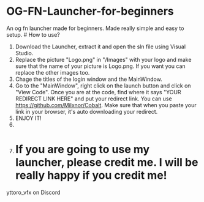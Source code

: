 # OG-FN-Launcher-for-beginners
An og fn launcher made for beginners. Made really simple and easy to setup. # How to use? 
1. Download the Launcher, extract it and open the sln file using Visual Studio.
2. Replace the picture "Logo.png" in "/Images" with your logo and make sure that the name of your picture is Logo.png. If you want you can replace the other images too.
3. Chage the titles of the login window and the MainWindow.
4. Go to the "MainWindow", right click on the launch button and click on "View Code". Once you are at the code, find where it says "YOUR REDIRECT LINK HERE" and put your redirect link. You can use https://github.com/Milxnor/Cobalt. Make sure that when you paste your link in your browser, it's auto downloading your redirect.
5. ENJOY IT!
6. 
7. # If you are going to use my launcher, please credit me. I will be really happy if you credit me!

yttoro_vfx on Discord

